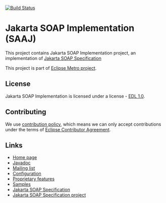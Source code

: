 [//]: # " Copyright (c) 2018, 2021 Oracle and/or its affiliates. All rights reserved. "
[//]: # "  "
[//]: # " This program and the accompanying materials are made available under the "
[//]: # " terms of the Eclipse Distribution License v. 1.0, which is available at "
[//]: # " http://www.eclipse.org/org/documents/edl-v10.php. "
[//]: # "  "
[//]: # " SPDX-License-Identifier: BSD-3-Clause "

[![Build Status](https://travis-ci.com/eclipse-ee4j/metro-saaj.svg?branch=master)](https://travis-ci.com/eclipse-ee4j/metro-saaj)

# Jakarta SOAP Implementation (SAAJ)

This project contains Jakarta SOAP Implementation project,
 an implementation of [Jakarta SOAP Specification](https://jakarta.ee/specifications/soap-attachments)

This project is part of [Eclipse Metro project](https://projects.eclipse.org/projects/ee4j.metro).


## License

Jakarta SOAP Implementation is licensed under a license - [EDL 1.0](LICENSE.md).


## Contributing

We use [contribution policy](CONTRIBUTING.md), which means we can only accept contributions under
the terms of [Eclipse Contributor Agreement](http://www.eclipse.org/legal/ECA.php).


## Links

* [Home page](https://eclipse-ee4j.github.io/metro-saaj)
* [Javadoc](https://javadoc.io/doc/com.sun.xml.messaging.saaj/saaj-impl/latest/com.sun.xml.messaging.saaj/module-summary.html)
* [Mailing list](https://accounts.eclipse.org/mailing-list/metro-dev)
* [Configuration](https://javadoc.io/doc/com.sun.xml.messaging.saaj/saaj-impl/latest/com.sun.xml.messaging.saaj/module-summary.html#properties)
* [Proprietary features](https://community.oracle.com/blogs/kumarjayanti/2009/12/09/summary-proprietary-features-saaj-ri-134)
* [Samples](saaj-samples/README.md)
* [Jakarta SOAP Specification](https://jakarta.ee/specifications/soap-attachments)
* [Jakarta SOAP Specification project](https://github.com/eclipse-ee4j/saaj-api)
